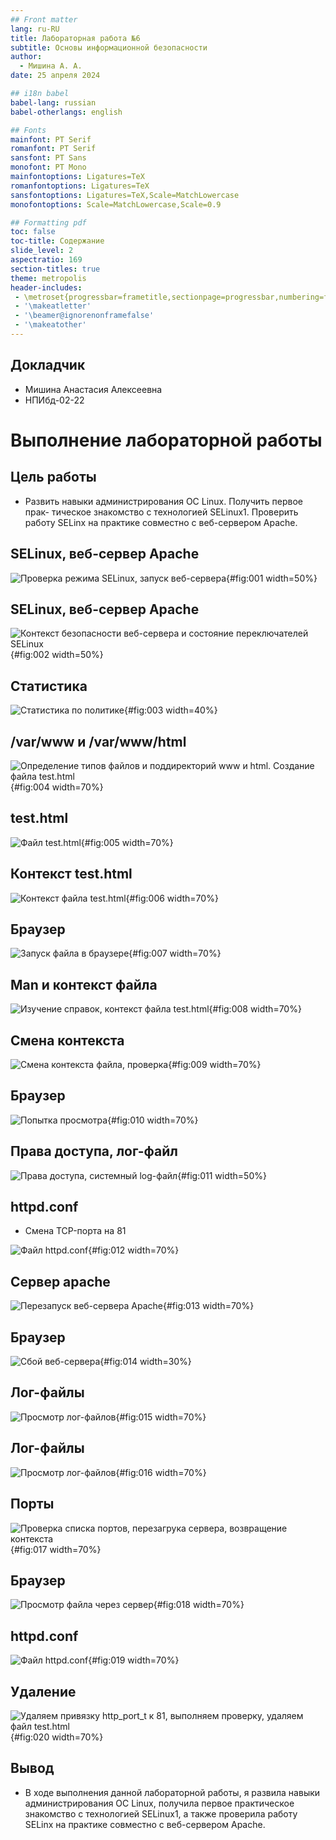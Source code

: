 ```yaml
---
## Front matter
lang: ru-RU
title: Лабораторная работа №6
subtitle: Основы информационной безопасности
author:
  - Мишина А. А.
date: 25 апреля 2024

## i18n babel
babel-lang: russian
babel-otherlangs: english

## Fonts
mainfont: PT Serif
romanfont: PT Serif
sansfont: PT Sans
monofont: PT Mono
mainfontoptions: Ligatures=TeX
romanfontoptions: Ligatures=TeX
sansfontoptions: Ligatures=TeX,Scale=MatchLowercase
monofontoptions: Scale=MatchLowercase,Scale=0.9

## Formatting pdf
toc: false
toc-title: Содержание
slide_level: 2
aspectratio: 169
section-titles: true
theme: metropolis
header-includes:
 - \metroset{progressbar=frametitle,sectionpage=progressbar,numbering=fraction}
 - '\makeatletter'
 - '\beamer@ignorenonframefalse'
 - '\makeatother'
---
```


## Докладчик

- Мишина Анастасия Алексеевна
- НПИбд-02-22

# Выполнение лабораторной работы

## Цель работы

- Развить навыки администрирования ОС Linux. Получить первое прак- тическое знакомство с технологией SELinux1. Проверить работу SELinx на практике совместно с веб-сервером Apache.

## SELinux, веб-сервер Apache

![Проверка режима SELinux, запуск веб-сервера](image/1.png){#fig:001 width=50%}

## SELinux, веб-сервер Apache

![Контекст безопасности веб-сервера и состояние переключателей SELinux](image/2.png){#fig:002 width=50%}

## Статистика

![Статистика по политике](image/3.png){#fig:003 width=40%}

## /var/www и /var/www/html

![Определение типов файлов и поддиректорий www и html. Создание файла test.html](image/4.png){#fig:004 width=70%}

## test.html

![Файл test.html](image/5.png){#fig:005 width=70%}

## Контекст test.html

![Контекст файла test.html](image/6.png){#fig:006 width=70%}

## Браузер

![Запуск файла в браузере](image/7.png){#fig:007 width=70%}

## Man и контекст файла

![Изучение справок, контекст файла test.html](image/8.png){#fig:008 width=70%}

## Смена контекста

![Смена контекста файла, проверка](image/9.png){#fig:009 width=70%}

## Браузер

![Попытка просмотра](image/10.png){#fig:010 width=70%}

## Права доступа, лог-файл

![Права доступа, системный log-файл](image/11.png){#fig:011 width=50%}

## httpd.conf

- Смена TCP-порта на 81

![Файл httpd.conf](image/12.png){#fig:012 width=70%}

## Сервер apache

![Перезапуск веб-сервера Apache](image/13.png){#fig:013 width=70%}

## Браузер

![Сбой веб-сервера](image/14.png){#fig:014 width=30%}

## Лог-файлы

![Просмотр лог-файлов](image/15.png){#fig:015 width=70%}

## Лог-файлы

![Просмотр лог-файлов](image/16.png){#fig:016 width=70%}


## Порты

![Проверка списка портов, перезагрука сервера, возвращение контекста](image/17.png){#fig:017 width=70%}

## Браузер

![Просмотр файла через сервер](image/18.png){#fig:018 width=70%}


## httpd.conf

![Файл httpd.conf](image/19.png){#fig:019 width=70%}


## Удаление

![Удаляем привязку http_port_t к 81, выполняем проверку, удаляем файл test.html](image/20.png){#fig:020 width=70%}


## Вывод

- В ходе выполнения данной лабораторной работы, я развила навыки администрирования ОС Linux, получила первое практическое знакомство с технологией SELinux1, а также проверила работу SELinx на практике совместно с веб-сервером Apache.